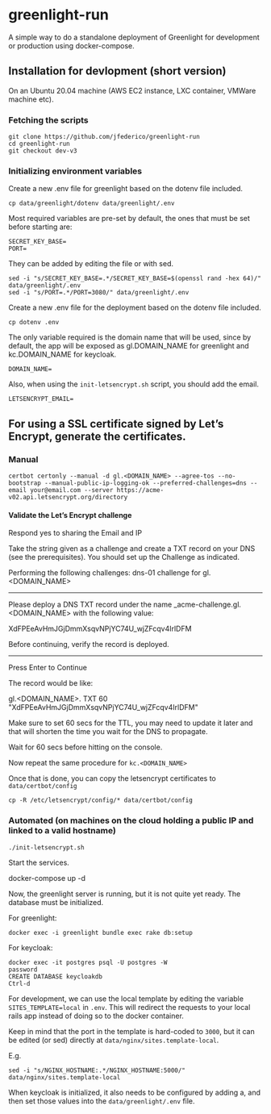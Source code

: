 # greenlight-run
A simple way to do a standalone deployment of Greenlight for development or production using docker-compose.

## Installation for devlopment (short version)

On an Ubuntu 20.04 machine (AWS EC2 instance, LXC container, VMWare machine etc).

### Fetching the scripts

```
git clone https://github.com/jfederico/greenlight-run
cd greenlight-run
git checkout dev-v3
```

### Initializing environment variables
Create a new .env file for greenlight based on the dotenv file included.

```
cp data/greenlight/dotenv data/greenlight/.env
```

Most required variables are pre-set by default, the ones that must be set before starting are:

```
SECRET_KEY_BASE=
PORT=
```

They can be added by editing the file or with sed.

```
sed -i "s/SECRET_KEY_BASE=.*/SECRET_KEY_BASE=$(openssl rand -hex 64)/" data/greenlight/.env
sed -i "s/PORT=.*/PORT=3080/" data/greenlight/.env
```


Create a new .env file for the deployment based on the dotenv file included.

```
cp dotenv .env
```

The only variable required is the domain name that will be used, since by default, the app will be exposed as gl.DOMAIN_NAME for greenlight and kc.DOMAIN_NAME for keycloak.
```
DOMAIN_NAME=
```

Also, when using the `init-letsencrypt.sh` script, you should add the email.

```
LETSENCRYPT_EMAIL=
```

## For using a SSL certificate signed by Let’s Encrypt, generate the certificates.

### Manual

```
certbot certonly --manual -d gl.<DOMAIN_NAME> --agree-tos --no-bootstrap --manual-public-ip-logging-ok --preferred-challenges=dns --email your@email.com --server https://acme-v02.api.letsencrypt.org/directory
```

#### Validate the Let’s Encrypt challenge

Respond yes to sharing the Email and IP

Take the string given as a challenge and create a TXT record on your DNS (see the prerequisites). You should set up the Challenge as indicated.

Performing the following challenges:
dns-01 challenge for gl.<DOMAIN_NAME>

- - - - - - - - - - - - - - - - - - - - - - - - - - - - - - - - - - - - - - - -
Please deploy a DNS TXT record under the name
_acme-challenge.gl.<DOMAIN_NAME> with the following value:

XdFPEeAvHmJGjDmmXsqvNPjYC74U_wjZFcqv4IrlDFM

Before continuing, verify the record is deployed.
- - - - - - - - - - - - - - - - - - - - - - - - - - - - - - - - - - - - - - - -
Press Enter to Continue

The record would be like:

gl.<DOMAIN_NAME>.	TXT	60	"XdFPEeAvHmJGjDmmXsqvNPjYC74U_wjZFcqv4IrlDFM"

Make sure to set 60 secs for the TTL, you may need to update it later and that will shorten the time you wait for the DNS to propagate.

Wait for 60 secs before hitting <Enter> on the console.

Now repeat the same procedure for `kc.<DOMAIN_NAME>`

Once that is done, you can copy the letsencrypt certificates to `data/certbot/config`

```
cp -R /etc/letsencrypt/config/* data/certbot/config
```

### Automated (on machines on the cloud holding a public IP and linked to a valid hostname)
```
./init-letsencrypt.sh
```

Start the services.

docker-compose up -d

Now, the greenlight server is running, but it is not quite yet ready. The database must be initialized.

For greenlight:
```
docker exec -i greenlight bundle exec rake db:setup
```

For keycloak:
```
docker exec -it postgres psql -U postgres -W
password
CREATE DATABASE keycloakdb
Ctrl-d
```

For development, we can use the local template by editing the variable `SITES_TEMPLATE=local` in `.env`. This will redirect the requests to your local rails app instead of doing so to the docker container.

Keep in mind that the port in the template is hard-coded to `3000`, but it can be edited (or sed)  directly at `data/nginx/sites.template-local`.

E.g.
```
sed -i "s/NGINX_HOSTNAME:.*/NGINX_HOSTNAME:5000/" data/nginx/sites.template-local
```

When keycloak is initialized, it also needs to be configured by adding a, and then set those values into the `data/greenlight/.env` file.
